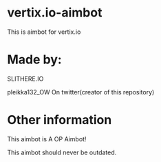 # vertix.io-aimbot
This is aimbot for vertix.io


# Made by:
SLITHERE.IO

pleikka132_OW On twitter(creator of this repository)

# Other information

This aimbot is A OP Aimbot!

This aimbot should never be outdated.
